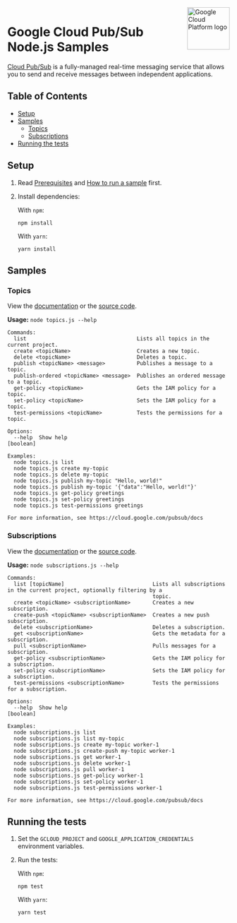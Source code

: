 <img src="https://avatars2.githubusercontent.com/u/2810941?v=3&s=96" alt="Google Cloud Platform logo" title="Google Cloud Platform" align="right" height="96" width="96"/>

# Google Cloud Pub/Sub Node.js Samples

[Cloud Pub/Sub][pubsub_docs] is a fully-managed real-time messaging service that
allows you to send and receive messages between independent applications.

[pubsub_docs]: https://cloud.google.com/pubsub/docs/

## Table of Contents

* [Setup](#setup)
* [Samples](#samples)
  * [Topics](#topics)
  * [Subscriptions](#subscriptions)
* [Running the tests](#running-the-tests)

## Setup

1.  Read [Prerequisites][prereq] and [How to run a sample][run] first.
1.  Install dependencies:

    With `npm`:

        npm install

    With `yarn`:

        yarn install

[prereq]: ../README.md#prerequisities
[run]: ../README.md#how-to-run-a-sample

## Samples

### Topics

View the [documentation][topics_docs] or the [source code][topics_code].

__Usage:__ `node topics.js --help`

```
Commands:
  list                                   Lists all topics in the current project.
  create <topicName>                     Creates a new topic.
  delete <topicName>                     Deletes a topic.
  publish <topicName> <message>          Publishes a message to a topic.
  publish-ordered <topicName> <message>  Publishes an ordered message to a topic.
  get-policy <topicName>                 Gets the IAM policy for a topic.
  set-policy <topicName>                 Sets the IAM policy for a topic.
  test-permissions <topicName>           Tests the permissions for a topic.

Options:
  --help  Show help                                                    [boolean]

Examples:
  node topics.js list
  node topics.js create my-topic
  node topics.js delete my-topic
  node topics.js publish my-topic "Hello, world!"
  node topics.js publish my-topic '{"data":"Hello, world!"}'
  node topics.js get-policy greetings
  node topics.js set-policy greetings
  node topics.js test-permissions greetings

For more information, see https://cloud.google.com/pubsub/docs
```

[topics_docs]: https://cloud.google.com/pubsub/publisher
[topics_code]: topics.js

### Subscriptions

View the [documentation][subscriptions_docs] or the [source code][subscriptions_code].

__Usage:__ `node subscriptions.js --help`

```
Commands:
  list [topicName]                            Lists all subscriptions in the current project, optionally filtering by a
                                              topic.
  create <topicName> <subscriptionName>       Creates a new subscription.
  create-push <topicName> <subscriptionName>  Creates a new push subscription.
  delete <subscriptionName>                   Deletes a subscription.
  get <subscriptionName>                      Gets the metadata for a subscription.
  pull <subscriptionName>                     Pulls messages for a subscription.
  get-policy <subscriptionName>               Gets the IAM policy for a subscription.
  set-policy <subscriptionName>               Sets the IAM policy for a subscription.
  test-permissions <subscriptionName>         Tests the permissions for a subscription.

Options:
  --help  Show help                                                    [boolean]

Examples:
  node subscriptions.js list
  node subscriptions.js list my-topic
  node subscriptions.js create my-topic worker-1
  node subscriptions.js create-push my-topic worker-1
  node subscriptions.js get worker-1
  node subscriptions.js delete worker-1
  node subscriptions.js pull worker-1
  node subscriptions.js get-policy worker-1
  node subscriptions.js set-policy worker-1
  node subscriptions.js test-permissions worker-1

For more information, see https://cloud.google.com/pubsub/docs
```

[subscriptions_docs]: https://cloud.google.com/pubsub/subscriber
[subscriptions_code]: subscriptions.js

## Running the tests

1.  Set the `GCLOUD_PROJECT` and `GOOGLE_APPLICATION_CREDENTIALS` environment
    variables.

1.  Run the tests:

    With `npm`:

        npm test

    With `yarn`:

        yarn test
